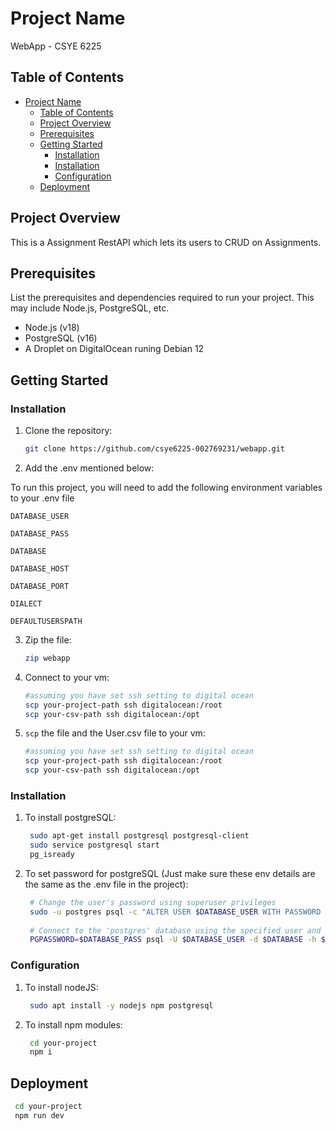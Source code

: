 # Project Name

WebApp - CSYE 6225

## Table of Contents

- [Project Name](#project-name)
  - [Table of Contents](#table-of-contents)
  - [Project Overview](#project-overview)
  - [Prerequisites](#prerequisites)
  - [Getting Started](#getting-started)
    - [Installation](#installation)
    - [Installation](#installation-1)
    - [Configuration](#configuration)
  - [Deployment](#deployment)

## Project Overview

This is a Assignment RestAPI which lets its users to CRUD on Assignments.

## Prerequisites

List the prerequisites and dependencies required to run your project. This may include Node.js, PostgreSQL, etc.

- Node.js (v18)
- PostgreSQL (v16)
- A Droplet on DigitalOcean runing Debian 12

## Getting Started


### Installation

1. Clone the repository:

   ```bash
   git clone https://github.com/csye6225-002769231/webapp.git

2. Add the .env mentioned below:

To run this project, you will need to add the following environment variables to your .env file

`DATABASE_USER`
  
`DATABASE_PASS` 

`DATABASE`  

`DATABASE_HOST` 

`DATABASE_PORT` 

`DIALECT` 

`DEFAULTUSERSPATH` 

3. Zip the file:

   ```bash
   zip webapp

4. Connect to your vm:

   ```bash
   #assuming you have set ssh setting to digital ocean
   scp your-project-path ssh digitalocean:/root
   scp your-csv-path ssh digitalocean:/opt

5. ```scp``` the file and the User.csv file to your vm:

   ```bash
   #assuming you have set ssh setting to digital ocean
   scp your-project-path ssh digitalocean:/root
   scp your-csv-path ssh digitalocean:/opt

### Installation

1. To install postgreSQL:

   ```bash
    sudo apt-get install postgresql postgresql-client
    sudo service postgresql start
    pg_isready

2. To set password for postgreSQL (Just make sure these env details are the same as the .env file in the project):

   ```bash
    # Change the user's password using superuser privileges
    sudo -u postgres psql -c "ALTER USER $DATABASE_USER WITH PASSWORD '$DATABASE_PASS';"
          
    # Connect to the 'postgres' database using the specified user and password
    PGPASSWORD=$DATABASE_PASS psql -U $DATABASE_USER -d $DATABASE -h $DATABASE_HOST -p $DATABASE_PORT

### Configuration

1. To install nodeJS:

   ```bash
    sudo apt install -y nodejs npm postgresql

2. To install npm modules:

   ```bash
    cd your-project
    npm i

## Deployment

   ```bash
    cd your-project
    npm run dev
